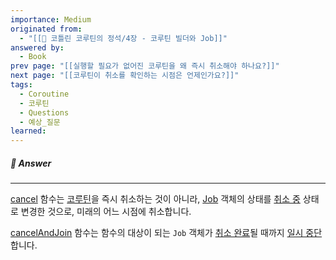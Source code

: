 ```yaml
---
importance: Medium
originated from:
  - "[[📘 코틀린 코루틴의 정석/4장 - 코루틴 빌더와 Job]]"
answered by:
  - Book
prev page: "[[실행할 필요가 없어진 코루틴을 왜 즉시 취소해야 하나요?]]"
next page: "[[코루틴이 취소를 확인하는 시점은 언제인가요?]]"
tags:
  - Coroutine
  - 코루틴
  - Questions
  - 예상_질문
learned:
---
```

##### 💬 Answer
---
[cancel](Job.cancel.md) 함수는 [코루틴](코루틴.md)을 즉시 취소하는 것이 아니라, [Job](Job.md) 객체의 상태를 [취소 중](취소%20중.md) 상태로 변경한 것으로, 미래의 어느 시점에 취소합니다.

[cancelAndJoin](cancelAndJoin.md) 함수는 함수의 대상이 되는 `Job` 객체가 [취소 완료](취소%20완료.md)될 때까지 [일시 중단](일시%20중단.md)합니다.

